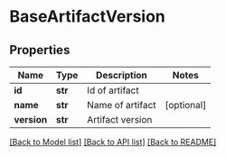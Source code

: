 # BaseArtifactVersion

## Properties
Name | Type | Description | Notes
------------ | ------------- | ------------- | -------------
**id** | **str** | Id of artifact | 
**name** | **str** | Name of artifact | [optional] 
**version** | **str** | Artifact version | 

[[Back to Model list]](../README.md#documentation-for-models) [[Back to API list]](../README.md#documentation-for-api-endpoints) [[Back to README]](../README.md)



